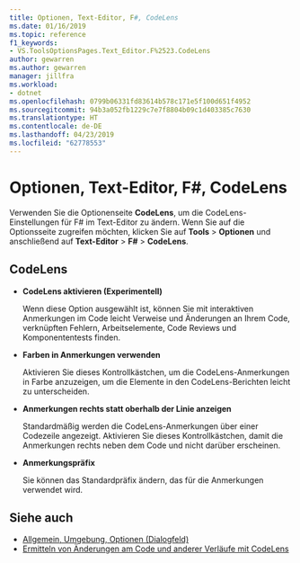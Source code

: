 ```yaml
---
title: Optionen, Text-Editor, F#, CodeLens
ms.date: 01/16/2019
ms.topic: reference
f1_keywords:
- VS.ToolsOptionsPages.Text_Editor.F%2523.CodeLens
author: gewarren
ms.author: gewarren
manager: jillfra
ms.workload:
- dotnet
ms.openlocfilehash: 0799b06331fd83614b578c171e5f100d651f4952
ms.sourcegitcommit: 94b3a052fb1229c7e7f8804b09c1d403385c7630
ms.translationtype: HT
ms.contentlocale: de-DE
ms.lasthandoff: 04/23/2019
ms.locfileid: "62778553"
---
```

# <a name="options-text-editor-f-codelens"></a>Optionen, Text-Editor, F#, CodeLens

Verwenden Sie die Optionenseite **CodeLens**, um die CodeLens-Einstellungen für F# im Text-Editor zu ändern. Wenn Sie auf die Optionsseite zugreifen möchten, klicken Sie auf **Tools** > **Optionen** und anschließend auf **Text-Editor** > **F#** > **CodeLens**.

## <a name="codelens"></a>CodeLens

- **CodeLens aktivieren (Experimentell)**

   Wenn diese Option ausgewählt ist, können Sie mit interaktiven Anmerkungen im Code leicht Verweise und Änderungen an Ihrem Code, verknüpften Fehlern, Arbeitselemente, Code Reviews und Komponententests finden.

- **Farben in Anmerkungen verwenden**

   Aktivieren Sie dieses Kontrollkästchen, um die CodeLens-Anmerkungen in Farbe anzuzeigen, um die Elemente in den CodeLens-Berichten leicht zu unterscheiden.

- **Anmerkungen rechts statt oberhalb der Linie anzeigen**

   Standardmäßig werden die CodeLens-Anmerkungen über einer Codezeile angezeigt. Aktivieren Sie dieses Kontrollkästchen, damit die Anmerkungen rechts neben dem Code und nicht darüber erscheinen.

- **Anmerkungspräfix**

   Sie können das Standardpräfix ändern, das für die Anmerkungen verwendet wird.

## <a name="see-also"></a>Siehe auch

- [Allgemein, Umgebung, Optionen (Dialogfeld)](../../ide/reference/general-environment-options-dialog-box.md)
- [Ermitteln von Änderungen am Code und anderer Verläufe mit CodeLens](../../ide/find-code-changes-and-other-history-with-codelens.md)